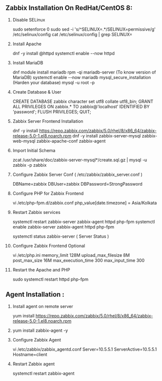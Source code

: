 Zabbix Installation On RedHat/CentOS 8: 
---------------------------------------

1. Disable SELinux

    sudo setenforce 0
    sudo sed -i 's/^SELINUX=.*/SELINUX=permissive/g' /etc/selinux/config
    cat /etc/selinux/config | grep SELINUX=


2. Install Apache

    dnf -y install @httpd
    systemctl enable --now httpd


3. Install MariaDB

    dnf module install mariadb
    rpm -qi mariadb-server (To know version of MariaDB)
    systemctl enable --now mariadb
    mysql_secure_installation  (Harden your database)
    mysql -u root -p


4. Create Database & User

    CREATE DATABASE zabbix character set utf8 collate utf8_bin;
    GRANT ALL PRIVILEGES ON zabbix.* TO zabbix@'localhost' IDENTIFIED BY 'password';
    FLUSH PRIVILEGES;
    QUIT;


5. Zabbix Server Frontend Installation

    dnf -y install https://repo.zabbix.com/zabbix/5.0/rhel/8/x86_64/zabbix-release-5.0-1.el8.noarch.rpm
    dnf -y install zabbix-server-mysql zabbix-web-mysql zabbix-apache-conf zabbix-agent


6. Import Initial Schema

    zcat /usr/share/doc/zabbix-server-mysql*/create.sql.gz | mysql -u zabbix -p zabbix


7. Configure Zabbix Server Conf ( /etc/zabbix/zabbix_server.conf )

    DBName=zabbix
    DBUser=zabbix
    DBPassword=StrongPassword

8. Configure PHP for Zabbix Frontend

    vi /etc/php-fpm.d/zabbix.conf
    php_value[date.timezone] = Asia/Kolkata


9. Restart Zabbix services

    systemctl restart zabbix-server zabbix-agent httpd php-fpm
    systemctl enable zabbix-server zabbix-agent httpd php-fpm

    systemctl status zabbix-server  ( Server Status )


10. Configure Zabbix Frontend Optional

    vi /etc/php.ini
    memory_limit 128M
    upload_max_filesize 8M
    post_max_size 16M
    max_execution_time 300
    max_input_time 300

11. Restart the Apache and PHP 

    sudo systemctl restart httpd php-fpm



Agent Installation : 
--------------------

1. Install agent on remote server 

    yum install https://repo.zabbix.com/zabbix/5.0/rhel/8/x86_64/zabbix-release-5.0-1.el8.noarch.rpm

2. yum install zabbix-agent -y

3. Configure Zabbix Agent

    vi /etc/zabbix/zabbix_agentd.conf
    Server=10.5.5.1
    ServerActive=10.5.5.1
    Hostname=client

4. Restart Zabbix agent

    systemctl restart zabbix-agent
